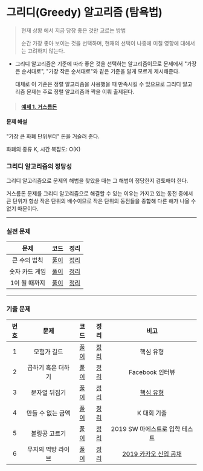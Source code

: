 # 그리디(Greedy) 알고리즘 (탐욕법)

> 현재 상황 에서 지금 당장 좋은 것만 고르는 방법
>
> 순간 가장 좋아 보이는 것을 선택하며, 현재의 선택이 나중에 미칠 영향에 대해서는 고려하지 않는다.

- 그리디 알고리즘은 기준에 따라 좋은 것을 선택하는 알고리즘이므로 문제에서 "가장 큰 순서대로", "가장 작은 순서대로"와 같은 기준을 알게 모르게 제시해준다.

  대체로 이 기준은 정렬 알고리즘을 사용했을 때 만족시킬 수 있으므로 그리디 알고리즘 문제는 주로 정렬 알고리즘과 짝을 이뤄 출제된다.

> #### [예제 1. 거스름돈](./example/ex2-1_거스름돈.py)

#### 문제 해설

"가장 큰 화폐 단위부터" 돈을 거슬러 준다.

화폐의 종류 K, 시간 복잡도: O(K)

### 그리디 알고리즘의 정당성

그리디 알고리즘으로 문제의 해법을 찾았을 때는 그 해법이 정당한지 검토해야 한다.

거스름돈 문제를 그리디 알고리즘으로 해결할 수 있는 이유는 가지고 있는 동전 중에서 큰 단위가 항상 작은 단위의 배수이므로 작은 단위의 동전들을 종합해 다른 해가 나올 수 없기 때문이다.

---

### 실전 문제

|      문제      |           코드           |             정리             |
| :------------: | :----------------------: | :--------------------------: |
|  큰 수의 법칙  | [풀이](./example/2-1.py) | [정리](./example/2-1_sol.md) |
| 숫자 카드 게임 | [풀이](./example/2-2.py) | [정리](./example/2-2_sol.md) |
| 1이 될 때까지  | [풀이](./example/2-3.py) | [정리](./example/2-3_sol.md) |

---

### 기출 문제

| 번호 |        문제        |         코드         |           정리           |                                           비고                                           |
| :--: | :----------------: | :------------------: | :----------------------: | :--------------------------------------------------------------------------------------: |
|  1   |    모험가 길드     | [풀이](part3/1_sol.py) | [정리](./part3/1_sol.md) |                                        핵심 유형                                         |
|  2   | 곱하기 혹은 더하기 | [풀이](part3/2_sol.py) | [정리](./part3/2_sol.md) |                                     Facebook 인터뷰                                      |
|  3   |   문자열 뒤집기    | [풀이](part3/3_sol.py) | [정리](./part3/3_sol.md) |                    [핵심 유형](https://www.acmicpc.net/problem/1439)                     |
|  4   | 만들 수 없는 금액  | [풀이](./part3/4.py) | [정리](./part3/4_sol.md) |                                       K 대회 기출                                        |
|  5   |   볼링공 고르기    | [풀이](./part3/5.py) | [정리](./part3/5_sol.md) |                              2019 SW 마에스트로 입학 테스트                              |
|  6   | 무지의 먹방 라이브 | [풀이](./part3/6.py) | [정리](./part3/6_sol.md) | [2019 카카오 신입 공채](https://school.programmers.co.kr/learn/courses/30/lessons/42891) |

